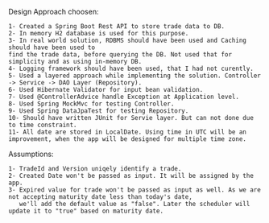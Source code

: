 Design Approach choosen:

	1- Created a Spring Boot Rest API to store trade data to DB.
	2- In memory H2 database is used for this purpose.
	3- In real world solution, RDBMS should have been used and Caching should have been used to
	find the trade data, before querying the DB. Not used that for simplicity and as using in-memory DB.
	4- Logging framework should have been used, that I had not curently.
	5- Used a layered approach while implementing the solution. Controller -> Service -> DAO Layer (Repository).
	6- Used Hibernate Validator for input bean validation.
	7- Used @ControllerAdvice handle Exception at Application level.
	8- Used Spring MockMvc for testing Controller.
	9- Used Spring DataJpaTest for testing Repository.
	10- Should have written JUnit for Servie layer. But can not done due to time constraint. 
	11- All date are stored in LocalDate. Using time in UTC will be an improvement, when the app will be designed for multiple time zone.
	


Assumptions:

	1- TradeId and Version uniqely identify a trade.
	2- Created Date won't be passed as input. It will be assigned by the app.
	3- Expired value for trade won't be passed as input as well. As we are not accepting maturity date less than today's date,
	   we'll add the default value as "false". Later the scheduler will update it to "true" based on maturity date.
	   
	   
	